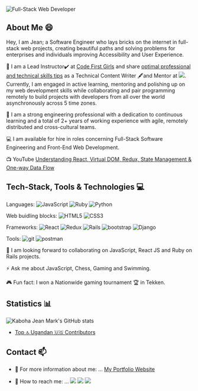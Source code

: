 <!--
**KabohaJeanMark/KabohaJeanMark** is a ✨ _special_ ✨ repository because its `README.md` (this file) appears on your GitHub profile.

Here are some ideas to get you started:

- 🔭 I’m currently working on ...
- 🌱 I’m currently learning ...
- 👯 I’m looking to collaborate on ...
- 🤔 I’m looking for help with ...
- 💬 Ask me about ...
- 📫 How to reach me: ...
- 😄 Pronouns: ...
- ⚡ Fun fact: ...
- [![Top Langs](https://github-readme-stats.vercel.app/api/top-langs/?username=KabohajeanMark)](https://github.com/anuraghazra/github-readme-stats) 
-->
![Full-Stack Web Developer](https://user-images.githubusercontent.com/44635784/110093819-31e6fa80-7dac-11eb-885a-b936272a445a.gif)

## About Me 😄
 Hey, I am Jean; a Software Engineer who lays bricks on the internet in full-stack web projects, creating beautiful paths and solving problems for enterprises and individuals improving Accessibility and User Experience.

🌱 I am a Lead Instructor✔️ at [Code First Girls](https://codefirstgirls.com/) and share [optimal professional and technical skills tips](https://www.microverse.org/blog-authors/kaboha-jean-mark) as a Technical Content Writer 🖋️and Mentor  at ![](https://img.shields.io/badge/Microverse-blueviolet). Currently, I am engaged in active learning, mentoring and polishing up on my web development skills while collaborating and pair programming remotely to build projects with developers from all over the world asynchronously across 5 time zones.

🔭 I am a strong engineering professional with a dedication to continuous learning and a total of 2+ years of working experience with agile, remotely distributed and cross-cultural teams.

:computer: I am available for hire in roles concerning Full-Stack Software Engineering and Front-End Web Development.

:tv: YouTube [Understanding React, Virtual DOM, Redux, State Management & One-way Data Flow](https://www.youtube.com/watch?v=E2rG5Yd_XR0&ab_channel=Microverse)

## Tech-Stack, Tools & Technologies :computer:

 Languages: <img alt="JavaScript" src="https://img.shields.io/badge/javascript%20-%23323330.svg?&style=for-the-badge&logo=javascript&logoColor=%23F7DF1E"/>  <img alt="Ruby" src="https://img.shields.io/badge/ruby-%23CC342D.svg?&style=for-the-badge&logo=ruby&logoColor=white"/>  <img alt="Python" src="https://img.shields.io/badge/python%20-%2314354C.svg?&style=for-the-badge&logo=python&logoColor=white"/>

Web buidling blocks: <img alt="HTML5" src="https://img.shields.io/badge/HTML5-E34F26?style=for-the-badge&logo=html5&logoColor=white"/> <img alt="CSS3" src="https://img.shields.io/badge/CSS3-1572B6?style=for-the-badge&logo=css3&logoColor=white"/>

Frameworks: <img alt="React" src="https://img.shields.io/badge/react%20-%2320232a.svg?&style=for-the-badge&logo=react&logoColor=%2361DAFB"/> ![Redux](https://img.shields.io/badge/redux-%23593d88.svg?style=for-the-badge&logo=redux&logoColor=white) <img alt="Rails" src="https://img.shields.io/badge/rails%20-%23CC0000.svg?&style=for-the-badge&logo=ruby-on-rails&logoColor=white"/> <img alt="bootstrap" src="https://img.shields.io/badge/Bootstrap-563D7C?style=for-the-badge&logo=bootstrap&logoColor=white">  <img alt="Django" src="https://img.shields.io/badge/django%20-%23092E20.svg?&style=for-the-badge&logo=django&logoColor=white"/>

Tools: <img alt="git" src="https://img.shields.io/badge/Git-F05032?style=for-the-badge&logo=git&logoColor=white"/> <img alt="postman" src="https://img.shields.io/badge/Postman-FF6C37?style=for-the-badge&logo=Postman&logoColor=white" />

👯 I am looking forward to collaborating on JavaScript, React JS and Ruby on Rails projects. 

⚡ Ask me about JavaScript, Chess, Gaming and Swimming.

:video_game: Fun fact: I won a Nationwide gaming tournament 🏆 in Tekken.

## Statistics :bar_chart:

![Kaboha Jean Mark's GitHub stats](https://github-readme-stats.vercel.app/api?username=KabohajeanMark&show_icons=true&theme=dracula)

- [Top 🔝 Ugandan 🇺🇬 Contributors](https://commits.top/uganda.html)

## Contact 📫

- :link: For more information about me: ... [My Portfolio Website](https://kabohajeanmark.onrender.com/)

- 💬 How to reach me: ... [![](https://img.shields.io/badge/LinkedIn-0077B5?style=for-the-badge&logo=linkedin&logoColor=white)](https://www.linkedin.com/in/jeanmarkkaboha/) 
[![](https://img.shields.io/badge/Twitter-1DA1F2?style=for-the-badge&logo=twitter&logoColor=white)](https://twitter.com/jean_quintus)
[![](https://img.shields.io/badge/Gmail-D14836?style=for-the-badge&logo=gmail&logoColor=white)](https://mail.google.com/mail/?view=cm&source=mailto&to=kabohajeanmark@gmail.com)
